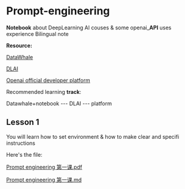 # Prompt-engineering
**Notebook** about DeepLearning AI couses & some openai_**API** uses experience
Bilingual note

**Resource:**

[DataWhale](https://datawhalechina.github.io/prompt-engineering-for-developers/#/C1/1.%20%E7%AE%80%E4%BB%8B%20Introduction)

[DLAI](https://learn.deeplearning.ai/chatgpt-prompt-eng/lesson/1/introduction)

[Openai official developer platform](https://platform.openai.com/docs/overview)

Recommended learning **track**:

Datawhale+notebook --- DLAI  --- platform

## Lesson 1

You will learn how to set environment & how to make clear and specifi instructions

Here's the file:

[Prompt engineering 第一课.pdf](https://github.com/YizheXie/Prompt-engineering/files/13695021/Prompt.engineering.pdf)

[Prompt engineering 第一课.md](https://github.com/YizheXie/Prompt-engineering/files/13695024/Prompt.engineering.for.developers.md)
